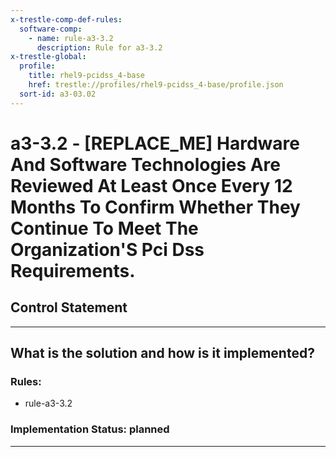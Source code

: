 ```yaml
---
x-trestle-comp-def-rules:
  software-comp:
    - name: rule-a3-3.2
      description: Rule for a3-3.2
x-trestle-global:
  profile:
    title: rhel9-pcidss_4-base
    href: trestle://profiles/rhel9-pcidss_4-base/profile.json
  sort-id: a3-03.02
---
```


# a3-3.2 - \[REPLACE_ME\] Hardware And Software Technologies Are Reviewed At Least Once Every 12 Months To Confirm Whether They Continue To Meet The Organization'S Pci Dss Requirements.

## Control Statement

______________________________________________________________________

## What is the solution and how is it implemented?

<!-- For implementation status enter one of: implemented, partial, planned, alternative, not-applicable -->

<!-- Note that the list of rules under ### Rules: is read-only and changes will not be captured after assembly to JSON -->

<!-- Add control implementation description here for control: a3-3.2 -->

### Rules:

  - rule-a3-3.2

### Implementation Status: planned

______________________________________________________________________
